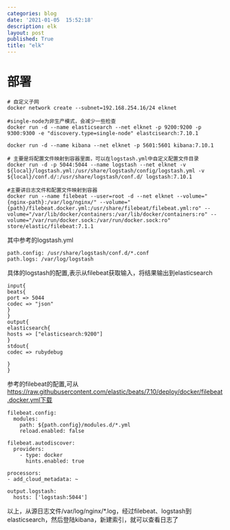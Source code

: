 ```yaml
---
categories: blog
date: '2021-01-05  15:52:18'
description: elk
layout: post
published: True
title: "elk"
---
```



# 部署

```
# 自定义子网
docker network create --subnet=192.168.254.16/24 elknet

#single-node为非生产模式，会减少一些检查
docker run -d --name elasticsearch --net elknet -p 9200:9200 -p 9300:9300 -e "discovery.type=single-node" elastcisearch:7.10.1

docker run -d --name kibana --net elknet -p 5601:5601 kibana:7.10.1

# 主要是将配置文件映射到容器里面，可以在logstash.yml中自定义配置文件目录
docker run -d -p 5044:5044 --name logstash --net elknet -v ${local}/logstash.yml:/usr/share/logstash/config/logstash.yml -v ${local}/conf.d/:/usr/share/logstash/conf.d/ logstash:7.10.1

#主要讲日志文件和配置文件映射到容器
docker run --name filebeat --user=root -d --net elknet --volume="{nginx-path}:/var/log/nginx/" --volume="{path}/filebeat.docker.yml:/usr/share/filebeat/filebeat.yml:ro" --volume="/var/lib/docker/containers:/var/lib/docker/containers:ro" --volume="/var/run/docker.sock:/var/run/docker.sock:ro" store/elastic/filebeat:7.1.1
```

其中参考的logstash.yml

```
path.config: /usr/share/logstash/conf.d/*.conf
path.logs: /var/log/logstash
```

具体的logstash的配置,表示从filebeat获取输入，将结果输出到elasticsearch
```
input{
beats{
port => 5044
codec => "json"
}
}
output{
elasticsearch{
hosts => ["elasticsearch:9200"]
}
stdout{
codec => rubydebug

}
}
```

参考的filebeat的配置,可从 https://raw.githubusercontent.com/elastic/beats/7.10/deploy/docker/filebeat.docker.yml下载

```
filebeat.config:
  modules:
    path: ${path.config}/modules.d/*.yml
    reload.enabled: false

filebeat.autodiscover:
  providers:
    - type: docker
      hints.enabled: true

processors:
- add_cloud_metadata: ~

output.logstash:
  hosts: ['logstash:5044']
```

以上，从源日志文件/var/log/nginx/*.log，经过filebeat、logstash到elasticsearch，然后登陆kibana，新建索引，就可以查看日志了

